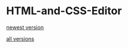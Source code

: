 # HTML-and-CSS-Editor
[newest version](https://di0ik.github.io/HTML-and-CSS-Editor/versions/v2/index.html)



[all versions](https://di0ik.github.io/HTML-and-CSS-Editor)
